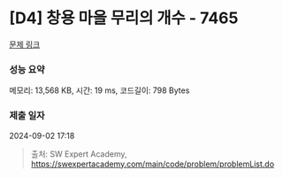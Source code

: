 # [D4] 창용 마을 무리의 개수 - 7465 

[문제 링크](https://swexpertacademy.com/main/code/problem/problemDetail.do?contestProbId=AWngfZVa9XwDFAQU) 

### 성능 요약

메모리: 13,568 KB, 시간: 19 ms, 코드길이: 798 Bytes

### 제출 일자

2024-09-02 17:18



> 출처: SW Expert Academy, https://swexpertacademy.com/main/code/problem/problemList.do